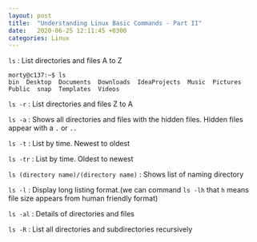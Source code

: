 ```yaml
---
layout: post
title:  "Understanding Linux Basic Commands - Part II"
date:   2020-06-25 12:11:45 +0300
categories: Linux
---
```


`ls` : List directories and files A to Z

```
morty@c137:~$ ls
bin  Desktop  Documents  Downloads  IdeaProjects  Music  Pictures  Public  snap  Templates  Videos
```

`ls -r` : List directories and files Z to A

`ls -a` : Shows all directories and files with the hidden files. Hidden files appear  with a `.` or `..`

`ls -t` : List by time. Newest to oldest

`ls -tr` : List by time. Oldest to newest

`ls (directory name)/(directory name)` : Shows list of naming directory

`ls -l` : Display long listing format.(we can command `ls -lh` that `h` means file size appears from human friendly format)

`ls -al` : Details of directories and files

`ls -R` : List all directories and subdirectories recursively 










